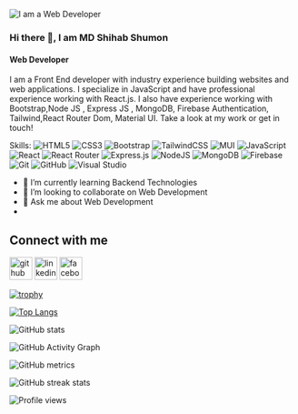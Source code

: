 ![I am a Web Developer](https://i.ibb.co/KzTt4fj/68747470733a2f2f692e6962622e636f2f646658785374302f626b756464696e2e706e67.png)

### Hi there 👋, I am MD Shihab Shumon
####  Web Developer

I am a Front End developer with industry experience building websites and web applications. I specialize in JavaScript and have professional experience working with React.js. I also have experience working with Bootstrap,Node JS , Express JS , MongoDB,  Firebase Authentication, Tailwind,React Router Dom, Material UI. Take a look at my work or get in touch!

Skills: ![HTML5](https://img.shields.io/badge/html5-%23E34F26.svg?style=for-the-badge&logo=html5&logoColor=white) ![CSS3](https://img.shields.io/badge/css3-%231572B6.svg?style=for-the-badge&logo=css3&logoColor=white) ![Bootstrap](https://img.shields.io/badge/bootstrap-%23563D7C.svg?style=for-the-badge&logo=bootstrap&logoColor=white) ![TailwindCSS](https://img.shields.io/badge/tailwindcss-%2338B2AC.svg?style=for-the-badge&logo=tailwind-css&logoColor=white)  ![MUI](https://img.shields.io/badge/MUI-%230081CB.svg?style=for-the-badge&logo=material-ui&logoColor=white)  ![JavaScript](https://img.shields.io/badge/javascript-%23323330.svg?style=for-the-badge&logo=javascript&logoColor=%23F7DF1E)  ![React](https://img.shields.io/badge/react-%2320232a.svg?style=for-the-badge&logo=react&logoColor=%2361DAFB)  ![React Router](https://img.shields.io/badge/React_Router-CA4245?style=for-the-badge&logo=react-router&logoColor=white)  ![Express.js](https://img.shields.io/badge/express.js-%23404d59.svg?style=for-the-badge&logo=express&logoColor=%2361DAFB)  ![NodeJS](https://img.shields.io/badge/node.js-6DA55F?style=for-the-badge&logo=node.js&logoColor=white)  ![MongoDB](https://img.shields.io/badge/MongoDB-%234ea94b.svg?style=for-the-badge&logo=mongodb&logoColor=white)  ![Firebase](https://img.shields.io/badge/firebase-%23039BE5.svg?style=for-the-badge&logo=firebase)    ![Git](https://img.shields.io/badge/git-%23F05033.svg?style=for-the-badge&logo=git&logoColor=white)  ![GitHub](https://img.shields.io/badge/github-%23121011.svg?style=for-the-badge&logo=github&logoColor=white)  ![Visual Studio](https://img.shields.io/badge/Visual%20Studio-5C2D91.svg?style=for-the-badge&logo=visual-studio&logoColor=white)

- 🌱 I’m currently learning Backend Technologies 
- 👯 I’m looking to collaborate on Web Development 
- 💬 Ask me about Web Development
- 
## Connect with me 

[<img src='https://cdn.jsdelivr.net/npm/simple-icons@3.0.1/icons/github.svg' alt='github' height='40'>](https://github.com/shihab91)  [<img src='https://cdn.jsdelivr.net/npm/simple-icons@3.0.1/icons/linkedin.svg' alt='linkedin' height='40'>](https://www.linkedin.com/in/shihab-shumon-5a8202216/)  [<img src='https://cdn.jsdelivr.net/npm/simple-icons@3.0.1/icons/facebook.svg' alt='facebook' height='40'>](https://www.facebook.com/mdshihab.shumon.3 )  

[![trophy](https://github-profile-trophy.vercel.app/?username=shihab91)](https://github.com/ryo-ma/github-profile-trophy)

[![Top Langs](https://github-readme-stats.vercel.app/api/top-langs/?username=shihab91)](https://github.com/anuraghazra/github-readme-stats)

![GitHub stats](https://github-readme-stats.vercel.app/api?username=shihab91&show_icons=true)  

![GitHub Activity Graph](https://activity-graph.herokuapp.com/graph?username=shihab91)  

![GitHub metrics](https://metrics.lecoq.io/shihab91)  

![GitHub streak stats](https://github-readme-streak-stats.herokuapp.com/?user=shihab91)  

![Profile views](https://gpvc.arturio.dev/shihab91)  
